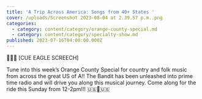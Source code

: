 ```yaml
---
title: 'A Trip Across America: Songs from 40+ States '
cover: /uploads/Screenshot 2023-08-04 at 2.39.57 p.m..png
categories:
  - category: content/category/orange-county-special.md
  - category: content/category/specialty-show.md
published: 2023-07-16T04:00:00.000Z
---
```


🦅🦅🦅 \[CUE EAGLE SCREECH]

Tune into this week’s Orange County Special for country and folk music from across the great US of A!! The Bandit has been unleashed into prime time radio and will drive you along this musical journey. Come along for the ride this Sunday from 12-2pm!!! 🇺🇸🦅🇺🇸
